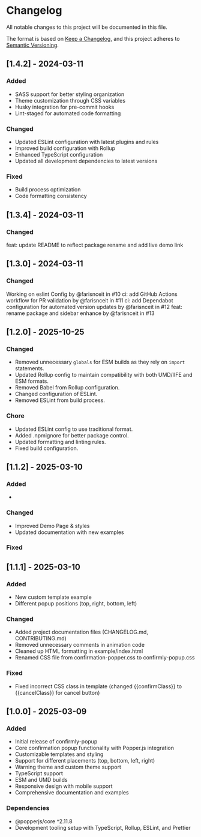 # Changelog

All notable changes to this project will be documented in this file.

The format is based on [Keep a Changelog](https://keepachangelog.com/en/1.0.0/),
and this project adheres to [Semantic Versioning](https://semver.org/spec/v2.0.0.html).

## [1.4.2] - 2024-03-11

### Added

- SASS support for better styling organization
- Theme customization through CSS variables
- Husky integration for pre-commit hooks
- Lint-staged for automated code formatting

### Changed

- Updated ESLint configuration with latest plugins and rules
- Improved build configuration with Rollup
- Enhanced TypeScript configuration
- Updated all development dependencies to latest versions

### Fixed

- Build process optimization
- Code formatting consistency

## [1.3.4] - 2024-03-11

### Changed

feat: update README to reflect package rename and add live demo link

## [1.3.0] - 2024-03-11

### Changed

Working on eslint Config by @farisnceit in #10
ci: add GitHub Actions workflow for PR validation by @farisnceit in #11
ci: add Dependabot configuration for automated version updates by @farisnceit in #12
feat: rename package and sidebar enhance by @farisnceit in #13

## [1.2.0] - 2025-10-25

### Changed

- Removed unnecessary `globals` for ESM builds as they rely on `import` statements.
- Updated Rollup config to maintain compatibility with both UMD/IIFE and ESM formats.
- Removed Babel from Rollup configuration.
- Changed configuration of ESLint.
- Removed ESLint from build process.

### Chore

- Updated ESLint config to use traditional format.
- Added .npmignore for better package control.
- Updated formatting and linting rules.
- Fixed build configuration.

## [1.1.2] - 2025-03-10

### Added

-

### Changed

- Improved Demo Page & styles
- Updated documentation with new examples

### Fixed

## [1.1.1] - 2025-03-10

### Added

- New custom template example
- Different popup positions (top, right, bottom, left)

### Changed

- Added project documentation files (CHANGELOG.md, CONTRIBUTING.md)
- Removed unnecessary comments in animation code
- Cleaned up HTML formatting in example/index.html
- Renamed CSS file from confirmation-popper.css to confirmly-popup.css

### Fixed

- Fixed incorrect CSS class in template (changed {{confirmClass}} to {{cancelClass}} for cancel button)

## [1.0.0] - 2025-03-09

### Added

- Initial release of confirmly-popup
- Core confirmation popup functionality with Popper.js integration
- Customizable templates and styling
- Support for different placements (top, bottom, left, right)
- Warning theme and custom theme support
- TypeScript support
- ESM and UMD builds
- Responsive design with mobile support
- Comprehensive documentation and examples

### Dependencies

- @popperjs/core ^2.11.8
- Development tooling setup with TypeScript, Rollup, ESLint, and Prettier

